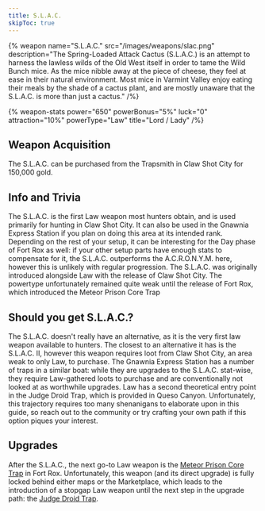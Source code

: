 ```yaml
---
title: S.L.A.C.
skipToc: true
---
```


{% weapon
 name="S.L.A.C."
 src="/images/weapons/slac.png"
 description="The Spring-Loaded Attack Cactus (S.L.A.C.) is an attempt to harness the lawless wilds of the Old West itself in order to tame the Wild Bunch mice. As the mice nibble away at the piece of cheese, they feel at ease in their natural environment. Most mice in Varmint Valley enjoy eating their meals by the shade of a cactus plant, and are mostly unaware that the S.L.A.C. is more than just a cactus."
/%}

{% weapon-stats
 power="650"
 powerBonus="5%"
 luck="0"
 attraction="10%"
 powerType="Law"
 title="Lord / Lady"
/%}

## Weapon Acquisition

The S.L.A.C. can be purchased from the Trapsmith in Claw Shot City for 150,000 gold.

## Info and Trivia

The S.L.A.C. is the first Law weapon most hunters obtain, and is used primarily for hunting in Claw Shot City. It can also be used in the Gnawnia Express Station if you plan on doing this area at its intended rank. Depending on the rest of your setup, it can be interesting for the Day phase of Fort Rox as well: if your other setup parts have enough stats to compensate for it, the S.L.A.C. outperforms the A.C.R.O.N.Y.M. here, however this is unlikely with regular progression.
The S.L.A.C. was originally introduced alongside Law with the release of Claw Shot City. The powertype unfortunately remained quite weak until the release of Fort Rox, which introduced the Meteor Prison Core Trap

## Should you get S.L.A.C.?

The S.L.A.C. doesn't really have an alternative, as it is the very first law weapon available to hunters.
The closest to an alternative it has is the S.L.A.C. II, however this weapon requires loot from Claw Shot City, an area weak to only Law, to purchase. The Gnawnia Express Station has a number of traps in a similar boat: while they are upgrades to the S.L.A.C. stat-wise, they require Law-gathered loots to purchase and are conventionally not looked at as worthwhile upgrades.
Law has a second theoretical entry point in the Judge Droid Trap, which is provided in Queso Canyon. Unfortunately, this trajectory requires too many shenanigans to elaborate upon in this guide, so reach out to the community or try crafting your own path if this option piques your interest.

## Upgrades

After the S.L.A.C., the next go-to Law weapon is the [Meteor Prison Core Trap](/weapons/law/mpct) in Fort Rox. Unfortunately, this weapon (and its direct upgrade) is fully locked behind either maps or the Marketplace, which leads to the introduction of a stopgap Law weapon until the next step in the upgrade path: the [Judge Droid Trap](/weapons/law/jdt).
